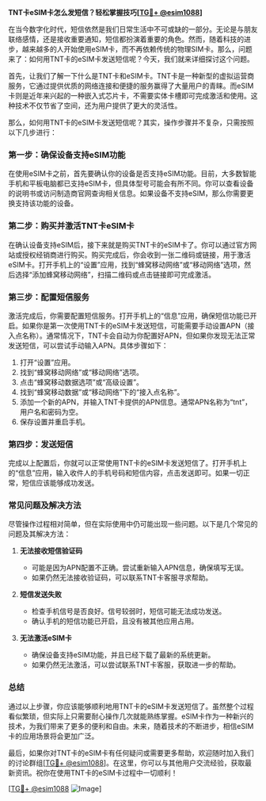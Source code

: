 **TNT卡eSIM卡怎么发短信？轻松掌握技巧[[TG💪+ @esim1088](https://t.me/s/esim1088)]**

在当今数字化时代，短信依然是我们日常生活中不可或缺的一部分。无论是与朋友联络感情，还是接收重要通知，短信都扮演着重要的角色。然而，随着科技的进步，越来越多的人开始使用eSIM卡，而不再依赖传统的物理SIM卡。那么，问题来了：如何用TNT卡的eSIM卡发送短信呢？今天，我们就来详细探讨这个问题。

首先，让我们了解一下什么是TNT卡和eSIM卡。TNT卡是一种新型的虚拟运营商服务，它通过提供优质的网络连接和便捷的服务赢得了大量用户的青睐。而eSIM卡则是近年来兴起的一种嵌入式芯片卡，不需要实体卡槽即可完成激活和使用。这种技术不仅节省了空间，还为用户提供了更大的灵活性。

那么，如何用TNT卡的eSIM卡发送短信呢？其实，操作步骤并不复杂，只需按照以下几步进行：

### **第一步：确保设备支持eSIM功能**
在使用eSIM卡之前，首先要确认你的设备是否支持eSIM功能。目前，大多数智能手机和平板电脑都已支持eSIM卡，但具体型号可能会有所不同。你可以查看设备的说明书或访问制造商官网查询相关信息。如果设备不支持eSIM，那么你需要更换支持该功能的设备。

### **第二步：购买并激活TNT卡eSIM卡**
在确认设备支持eSIM后，接下来就是购买TNT卡的eSIM卡了。你可以通过官方网站或授权经销商进行购买。购买完成后，你会收到一张二维码或链接，用于激活eSIM卡。打开手机上的“设置”应用，找到“蜂窝移动网络”或“移动网络”选项，然后选择“添加蜂窝移动网络”，扫描二维码或点击链接即可完成激活。

### **第三步：配置短信服务**
激活完成后，你需要配置短信服务。打开手机上的“信息”应用，确保短信功能已开启。如果你是第一次使用TNT卡的eSIM卡发送短信，可能需要手动设置APN（接入点名称）。通常情况下，TNT卡会自动为你配置好APN，但如果你发现无法正常发送短信，可以尝试手动输入APN。具体步骤如下：

1. 打开“设置”应用。
2. 找到“蜂窝移动网络”或“移动网络”选项。
3. 点击“蜂窝移动数据选项”或“高级设置”。
4. 找到“蜂窝移动数据”或“移动网络”下的“接入点名称”。
5. 添加一个新的APN，并输入TNT卡提供的APN信息。通常APN名称为“tnt”，用户名和密码为空。
6. 保存设置并重启手机。

### **第四步：发送短信**
完成以上配置后，你就可以正常使用TNT卡的eSIM卡发送短信了。打开手机上的“信息”应用，输入收件人的手机号码和短信内容，点击发送即可。如果一切正常，短信应该能够成功发送。

### **常见问题及解决方法**

尽管操作过程相对简单，但在实际使用中仍可能出现一些问题。以下是几个常见的问题及其解决方法：

1. **无法接收短信验证码**
   - 可能是因为APN配置不正确。尝试重新输入APN信息，确保填写无误。
   - 如果仍然无法接收验证码，可以联系TNT卡客服寻求帮助。

2. **短信发送失败**
   - 检查手机信号是否良好。信号较弱时，短信可能无法成功发送。
   - 确认手机的短信功能已开启，且没有被其他应用占用。

3. **无法激活eSIM卡**
   - 确保设备支持eSIM功能，并且已经下载了最新的系统更新。
   - 如果仍然无法激活，可以尝试联系TNT卡客服，获取进一步的帮助。

### **总结**
通过以上步骤，你应该能够顺利地用TNT卡的eSIM卡发送短信了。虽然整个过程看似繁琐，但实际上只需要耐心操作几次就能熟练掌握。eSIM卡作为一种新兴的技术，为我们带来了更多的便利和自由。未来，随着技术的不断进步，相信eSIM卡的应用场景将会更加广泛。

最后，如果你对TNT卡的eSIM卡有任何疑问或需要更多帮助，欢迎随时加入我们的讨论群组[[TG💪+ @esim1088](https://t.me/s/esim1088)]。在这里，你可以与其他用户交流经验，获取最新资讯。祝你在使用TNT卡的eSIM卡过程中一切顺利！

[[TG💪+ @esim1088](https://t.me/s/esim1088) ![Image](https://i.postimg.cc/4NQfJmqS/Snipaste-2025-05-13-00-14-12.png)]
